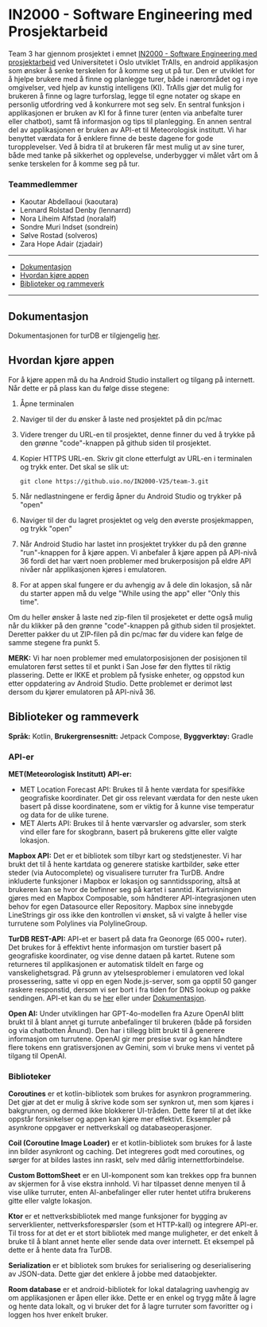 # IN2000 - Software Engineering med Prosjektarbeid

Team 3 har gjennom prosjektet i emnet [IN2000 - Software Engineering med prosjektarbeid](https://www.uio.no/studier/emner/matnat/ifi/IN2000/) ved Universitetet i Oslo utviklet TrAIls, en android applikasjon som ønsker å senke terskelen for å komme seg ut på tur. Den er utviklet for å hjelpe brukere med å finne og planlegge turer, både i nærområdet og i nye omgivelser, ved hjelp av kunstig intelligens (KI). TrAIls gjør det mulig for brukeren å finne og lagre turforslag, legge til egne notater og skape en personlig utfordring ved å konkurrere mot seg selv. En sentral funksjon i applikasjonen er bruken av KI for å finne turer (enten via anbefalte turer eller chatbot), samt få informasjon og tips til planlegging. En annen sentral del av applikasjonen er bruken av API-et til Meteorologisk institutt. Vi har benyttet værdata for å enklere finne de beste dagene for gode turopplevelser. Ved å bidra til at brukeren får mest mulig ut av sine turer, både med tanke på sikkerhet og opplevelse, underbygger vi målet vårt om å senke terskelen for å komme seg på tur.

### Teammedlemmer
* Kaoutar Abdellaoui (kaoutara)
* Lennard Rolstad Denby (lennarrd)
* Nora Liheim Alfstad (noralalf)
* Sondre Muri Indset (sondrein)
* Sølve Rostad (solveros)
* Zara Hope Adair (zjadair)

***

* [Dokumentasjon](#dokumentasjon)
* [Hvordan kjøre appen](#hvordan-kjøre-appen)
* [Biblioteker og rammeverk](#biblioteker-og-rammeverk)

***


## Dokumentasjon
Dokumentasjonen for turDB er tilgjengelig [her](http://turdb.info.gf:3000).


## Hvordan kjøre appen
For å kjøre appen må du ha Android Studio installert og tilgang på internett. Når dette er på plass kan du følge disse stegene:
1. Åpne terminalen
2. Naviger til der du ønsker å laste ned prosjektet på din pc/mac
3. Videre trenger du URL-en til prosjektet, denne finner du ved å trykke på den grønne "code"-knappen på github siden til prosjektet.
4. Kopier HTTPS URL-en. Skriv git clone etterfulgt av URL-en i terminalen og trykk enter. Det skal se slik ut: 
   
   ```git clone https://github.uio.no/IN2000-V25/team-3.git```
5. Når nedlastningene er ferdig åpner du Android Studio og trykker på "open"
6. Naviger til der du lagret prosjektet og velg den øverste prosjekmappen, og trykk "open"
7. Når Android Studio har lastet inn prosjektet trykker du på den grønne "run"-knappen for å kjøre appen. Vi anbefaler å kjøre appen på API-nivå 36 fordi det har vært noen problemer med brukerposisjon på eldre API nivåer når applikasjonen kjøres i emulatoren. 
8. For at appen skal fungere er du avhengig av å dele din lokasjon, så når du starter appen må du velge "While using the app" eller "Only this time".

Om du heller ønsker å laste ned zip-filen til prosjeketet er dette også mulig når du klikker på den grønne "code"-knappen på github siden til prosjektet. Deretter pakker du ut ZIP-filen på din pc/mac før du videre kan følge de samme stegene fra punkt 5.


**MERK:** Vi har noen problemer med emulatorposisjonen der posisjonen til emulatoren først settes til et punkt i San Jose før den flyttes til riktig plassering. Dette er IKKE et problem på fysiske enheter, og oppstod kun etter oppdatering av Android Studio. Dette problemet er derimot løst dersom du kjører emulatoren på API-nivå 36.



## Biblioteker og rammeverk
**Språk:** Kotlin, **Brukergrensesnitt:** Jetpack Compose, **Byggverktøy:** Gradle

### API-er
**MET(Meteorologisk Institutt) API-er:**
- MET Location Forecast API: Brukes til å hente værdata for spesifikke geografiske koordinater. Det gir oss relevant værdata for den neste uken basert på disse koordinatene, som er viktig for å kunne vise temperatur og data for de ulike turene.
- MET Alerts API: Brukes til å hente værvarsler og advarsler, som sterk vind eller fare for skogbrann, basert på brukerens gitte eller valgte lokasjon.

**Mapbox API:** Det er et bibliotek som tilbyr kart og stedstjenester. Vi har brukt det til å hente kartdata og generere statiske kartbilder, søke etter steder (via Autocomplete) og visualisere turruter fra TurDB. Andre inkluderte funksjoner i Mapbox er lokasjon og sanntidssporing, altså at brukeren kan se hvor de befinner seg på kartet i sanntid. Kartvisningen gjøres med en Mapbox Composable, som håndterer API-integrasjonen uten behov for egen Datasource eller Repository. Mapbox sine innebygde LineStrings gir oss ikke den kontrollen vi ønsket, så vi valgte å heller vise turrutene som Polylines via PolylineGroup.

**TurDB REST-API:** API-et er basert på data fra Geonorge (65 000+ ruter). Det brukes for å effektivt hente informasjon om turstier basert på geografiske koordinater, og vise denne dataen på kartet. Rutene som returneres til applikasjonen er automatisk tildelt en farge og vanskelighetsgrad. På grunn av ytelsesproblemer i emulatoren ved lokal prosessering, satte vi opp en egen Node.js-server, som ga opptil 50 ganger raskere responstid, dersom vi ser bort i fra tiden for DNS lookup og pakke sendingen. API-et kan du se [her](http://turdb.info.gf:3000/) eller under [Dokumentasjon](#dokumentasjon).

**Open AI:** Under utviklingen har GPT-4o-modellen fra Azure OpenAI blitt brukt til å blant annet gi turrute anbefalinger til brukeren (både på forsiden og via chatbotten Ånund). Den har i tillegg blitt brukt til å generere informasjon om turrutene. OpenAI gir mer presise svar og kan håndtere flere tokens enn gratisversjonen av Gemini, som vi bruke mens vi ventet på tilgang til OpenAI.


### Biblioteker
**Coroutines** er et kotlin-bibliotek som brukes for asynkron programmering. Det gjør at det er mulig å skrive kode som ser synkron ut, men som kjøres i bakgrunnen, og dermed ikke blokkerer UI-tråden. Dette fører til at det ikke oppstår forsinkelser og appen kan kjøre mer effektivt. Eksempler på asynkrone oppgaver er nettverkskall og databaseoperasjoner.

**Coil (Coroutine Image Loader)** er et kotlin-bibliotek som brukes for å laste inn bilder asynkront og caching. Det integreres godt med coroutines, og sørger for at bildes lastes inn raskt, selv med dårlig internettforbindelse.

**Custom BottomSheet** er en UI-komponent som kan trekkes opp fra bunnen av skjermen for å vise ekstra innhold. Vi har tilpasset denne menyen til å vise ulike turruter, enten AI-anbefalinger eller ruter hentet utifra brukerens gitte eller valgte lokasjon.

**Ktor** er et nettverksbibliotek med mange funksjoner for bygging av serverklienter, nettverksforespørsler (som et HTTP-kall) og integrere API-er. Til tross for at det er et stort bibliotek med mange muligheter, er det enkelt å bruke til å blant annet hente eller sende data over internett. Et eksempel på dette er å hente data fra TurDB.

**Serialization** er et bibliotek som brukes for serialisering og deserialisering av JSON-data. Dette gjør det enklere å jobbe med dataobjekter.

**Room database** er et android-bibliotek for lokal datalagring uavhengig av om applikasjonen er åpen eller ikke. Dette er en enkel og trygg måte å lagre og hente data lokalt, og vi bruker det for å lagre turruter som favoritter og i loggen hos hver enkelt bruker.
